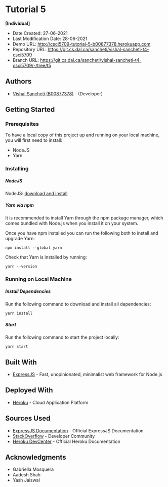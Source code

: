 <!--- The following README.md sample file was adapted from https://gist.github.com/PurpleBooth/109311bb0361f32d87a2#file-readme-template-md by Gabriella Mosquera for academic use ---> 

# Tutorial 5

**[Individual]**

* Date Created: 27-06-2021
* Last Modification Date: 28-06-2021
* Demo URL: http://csci5709-tutorial-5-b00877378.herokuapp.com
* Repository URL: https://git.cs.dal.ca/sancheti/vishal-sancheti-t4-csci5709
* Branch URL: https://git.cs.dal.ca/sancheti/vishal-sancheti-t4-csci5709/-/tree/t5

## Authors

* [Vishal Sancheti (B00877378)](vs488310@dal.ca) - (Developer)

## Getting Started

### Prerequisites

To have a local copy of this project up and running on your local machine, you will first need to install:

* NodeJS
* Yarn 


### Installing

##### NodeJS
NodeJS: [download and install](https://nodejs.org/en/download/)

##### Yarn via npm

It is recommended to install Yarn through the npm package manager, which comes bundled with Node.js when you install it on your system.

Once you have npm installed you can run the following both to install and upgrade Yarn:

```
npm install --global yarn
```

Check that Yarn is installed by running:

```
yarn --version
```

### Running on Local Machine

##### Install Dependencies

Run the following command to download and install all dependencies:

```
yarn install
```

##### Start

Run the following command to start the project locally:

```
yarn start
```

## Built With

* [ExpressJS](https://expressjs.com/) - Fast, unopinionated, minimalist web framework for Node.js

## Deployed With
* [Heroku](https://www.heroku.com/) - Cloud Application Platform

## Sources Used

* [ExpressJS Documentation](https://expressjs.com/en/starter/installing.html) - Official ExpressJS Documentation
* [StackOverflow](https://stackoverflow.com/questions/4430193/add-or-change-a-value-of-json-key-with-jquery-or-javascript) - Developer Community
* [Heroku DevCenter](https://devcenter.heroku.com/articles/git) - Official Heroku Documentation

## Acknowledgments

* Gabriella Mosquera
* Aadesh Shah
* Yash Jaiswal